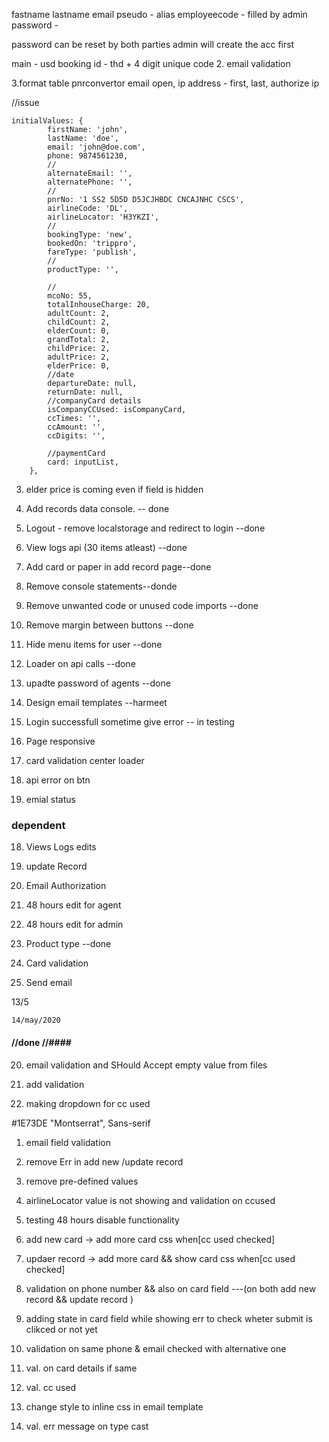 fastname lastname email pseudo - alias employeecode - filled by admin password -

password can be reset by both parties admin will create the acc first

main - usd booking id - thd + 4 digit unique code 2. email validation

3.format table pnrconvertor email open, ip address - first, last, authorize ip

//issue

    initialValues: {
    		firstName: 'john',
    		lastName: 'doe',
    		email: 'john@doe.com',
    		phone: 9874561230,
    		//
    		alternateEmail: '',
    		alternatePhone: '',
    		//
    		pnrNo: '1 SS2 5D5D D5JCJHBDC CNCAJNHC CSCS',
    		airlineCode: 'DL',
    		airlineLocator: 'H3YKZI',
    		//
    		bookingType: 'new',
    		bookedOn: 'trippro',
    		fareType: 'publish',
    		//
    		productType: '',

    		//
    		mcoNo: 55,
    		totalInhouseCharge: 20,
    		adultCount: 2,
    		childCount: 2,
    		elderCount: 0,
    		grandTotal: 2,
    		childPrice: 2,
    		adultPrice: 2,
    		elderPrice: 0,
    		//date
    		departureDate: null,
    		returnDate: null,
    		//companyCard details
    		isCompanyCCUsed: isCompanyCard,
    		ccTimes: '',
    		ccAmount: '',
    		ccDigits: '',

    		//paymentCard
    		card: inputList,
    	},

3. elder price is coming even if field is hidden

4. Add records data console. -- done
5. Logout - remove localstorage and redirect to login --done
6. View logs api (30 items atleast) --done
7. Add card or paper in add record page--done
8. Remove console statements--donde
9. Remove unwanted code or unused code imports --done
10. Remove margin between buttons --done
11. Hide menu items for user --done
12. Loader on api calls --done
13. upadte password of agents --done

14. Design email templates --harmeet

15. Login successfull sometime give error -- in testing
16. Page responsive
17. card validation center loader
18. api error on btn
19. emial status

### dependent

18. Views Logs edits
19. update Record

20. Email Authorization
21. 48 hours edit for agent
22. 48 hours edit for admin
23. Product type --done
24. Card validation
25. Send email

13/5

<!-- https://datastudio.google.com/u/0/reporting/2975876c-76bc-4c5c-9775-74544276471c/page/ElInC -->

    14/may/2020

#### //done //####

20. email validation and SHould Accept empty value from files

21. add validation

22. making dropdown for cc used

<!--  font  -->

#1E73DE "Montserrat", Sans-serif

1. email field validation
2. remove Err in add new /update record
3. remove pre-defined values
4. airlineLocator value is not showing and validation on ccused
5. testing 48 hours disable functionality

6. add new card -> add more card css when[cc used checked]
7. updaer record -> add more card && show card css when[cc used checked]
8. validation on phone number && also on card field ---(on both add new record && update record )
9. adding state in card field while showing err to check wheter submit is clikced or not yet
10. validation on same phone & email checked with alternative one
11. val. on card details if same
12. val. cc used
13. change style to inline css in email template
14. val. err message on type cast
